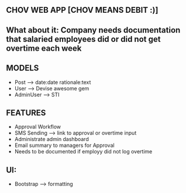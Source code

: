 ## CHOV WEB APP [CHOV MEANS DEBIT :)]

## What about it: Company needs documentation that salaried employees did or did not get overtime each week

## MODELS
- Post --> date:date rationale:text
- User --> Devise awesome gem
- AdminUser --> STI

## FEATURES
- Approval Workflow
- SMS Sending --> link to approval or overtime input
- Administrate admin dashboard
- Email summary to managers for Approval
- Needs to be documented if employy did not log overtime

## UI:
- Bootstrap --> formatting
